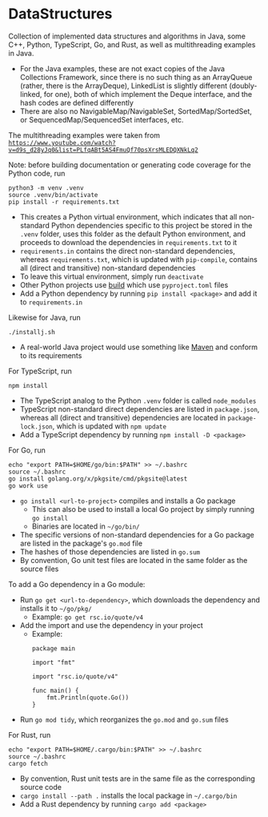 # DataStructures

Collection of implemented data structures and algorithms in Java, some C++, Python, TypeScript, Go, and Rust, as well as multithreading examples in Java.

- For the Java examples, these are not exact copies of the Java Collections Framework, since there is no such thing as an ArrayQueue (rather, there is the ArrayDeque), LinkedList is slightly different (doubly-linked, for one), both of which implement the Deque interface, and the hash codes are defined differently
- There are also no NavigableMap/NavigableSet, SortedMap/SortedSet, or SequencedMap/SequencedSet interfaces, etc.

The multithreading examples were taken from [`https://www.youtube.com/watch?v=d9s_d28yJq0&list=PLfqABt5AS4FmuQf70psXrsMLEDQXNkLq2`](https://www.youtube.com/watch?v=d9s_d28yJq0&list=PLfqABt5AS4FmuQf70psXrsMLEDQXNkLq2)

Note: before building documentation or generating code coverage for the Python code, run

```
python3 -m venv .venv
source .venv/bin/activate
pip install -r requirements.txt
```

- This creates a Python virtual environment, which indicates that all non-standard Python dependencies specific to this project be stored in the `.venv` folder, uses this folder as the default Python environment, and proceeds to download the dependencies in `requirements.txt` to it
- `requirements.in` contains the direct non-standard dependencies, whereas `requirements.txt`, which is updated with `pip-compile`, contains all (direct and transitive) non-standard dependencies
- To leave this virtual environment, simply run `deactivate`
- Other Python projects use [build](https://build.pypa.io/en/stable/) which use `pyproject.toml` files
- Add a Python dependency by running `pip install <package>` and add it to `requirements.in`

Likewise for Java, run

```
./installj.sh
```

- A real-world Java project would use something like [Maven](https://github.com/chrislattman/datastructuresmvn) and conform to its requirements

For TypeScript, run

```
npm install
```

- The TypeScript analog to the Python `.venv` folder is called `node_modules`
- TypeScript non-standard direct dependencies are listed in `package.json`, whereas all (direct and transitive) dependencies are located in `package-lock.json`, which is updated with `npm update`
- Add a TypeScript dependency by running `npm install -D <package>`

For Go, run

```
echo "export PATH=$HOME/go/bin:$PATH" >> ~/.bashrc
source ~/.bashrc
go install golang.org/x/pkgsite/cmd/pkgsite@latest
go work use
```

- `go install <url-to-project>` compiles and installs a Go package
    - This can also be used to install a local Go project by simply running `go install`
    - Binaries are located in `~/go/bin/`
- The specific versions of non-standard dependencies for a Go package are listed in the package's `go.mod` file
- The hashes of those dependencies are listed in `go.sum`
- By convention, Go unit test files are located in the same folder as the source files

To add a Go dependency in a Go module:

- Run `go get <url-to-dependency>`, which downloads the dependency and installs it to `~/go/pkg/`
    - Example: `go get rsc.io/quote/v4`
- Add the import and use the dependency in your project
    - Example:
        ```
        package main

        import "fmt"

        import "rsc.io/quote/v4"

        func main() {
            fmt.Println(quote.Go())
        }
        ```
- Run `go mod tidy`, which reorganizes the `go.mod` and `go.sum` files

For Rust, run

```
echo "export PATH=$HOME/.cargo/bin:$PATH" >> ~/.bashrc
source ~/.bashrc
cargo fetch
```

- By convention, Rust unit tests are in the same file as the corresponding source code
- `cargo install --path .` installs the local package in `~/.cargo/bin`
- Add a Rust dependency by running `cargo add <package>`
